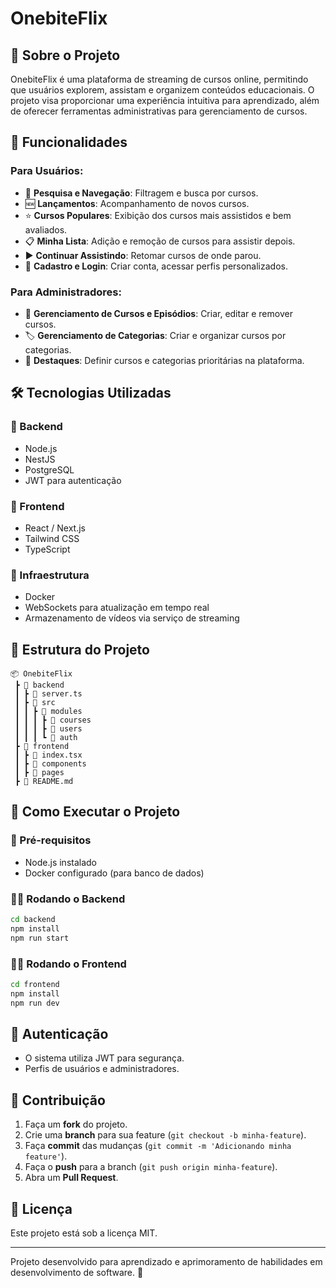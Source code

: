# OnebiteFlix

## 📌 Sobre o Projeto
OnebiteFlix é uma plataforma de streaming de cursos online, permitindo que usuários explorem, assistam e organizem conteúdos educacionais. O projeto visa proporcionar uma experiência intuitiva para aprendizado, além de oferecer ferramentas administrativas para gerenciamento de cursos.

## 🚀 Funcionalidades
### Para Usuários:
- 🔎 **Pesquisa e Navegação**: Filtragem e busca por cursos.
- 🆕 **Lançamentos**: Acompanhamento de novos cursos.
- ⭐ **Cursos Populares**: Exibição dos cursos mais assistidos e bem avaliados.
- 📋 **Minha Lista**: Adição e remoção de cursos para assistir depois.
- ▶️ **Continuar Assistindo**: Retomar cursos de onde parou.
- 🔑 **Cadastro e Login**: Criar conta, acessar perfis personalizados.

### Para Administradores:
- 📌 **Gerenciamento de Cursos e Episódios**: Criar, editar e remover cursos.
- 🏷️ **Gerenciamento de Categorias**: Criar e organizar cursos por categorias.
- 🎯 **Destaques**: Definir cursos e categorias prioritárias na plataforma.

## 🛠️ Tecnologias Utilizadas
### 🔹 Backend
- Node.js
- NestJS
- PostgreSQL
- JWT para autenticação

### 🔹 Frontend
- React / Next.js
- Tailwind CSS
- TypeScript

### 🔹 Infraestrutura
- Docker
- WebSockets para atualização em tempo real
- Armazenamento de vídeos via serviço de streaming

## 📂 Estrutura do Projeto
```
📦 OnebiteFlix
 ┣ 📂 backend
 ┃ ┣ 📜 server.ts
 ┃ ┣ 📂 src
 ┃ ┃ ┣ 📂 modules
 ┃ ┃ ┃ ┣ 📂 courses
 ┃ ┃ ┃ ┣ 📂 users
 ┃ ┃ ┃ ┗ 📂 auth
 ┣ 📂 frontend
 ┃ ┣ 📜 index.tsx
 ┃ ┣ 📂 components
 ┃ ┣ 📂 pages
 ┣ 📜 README.md
```

## 🎯 Como Executar o Projeto
### 🔧 Pré-requisitos
- Node.js instalado
- Docker configurado (para banco de dados)

### 🏃‍♂️ Rodando o Backend
```bash
cd backend
npm install
npm run start
```

### 🏃‍♂️ Rodando o Frontend
```bash
cd frontend
npm install
npm run dev
```

## 🔐 Autenticação
- O sistema utiliza JWT para segurança.
- Perfis de usuários e administradores.

## 📌 Contribuição
1. Faça um **fork** do projeto.
2. Crie uma **branch** para sua feature (`git checkout -b minha-feature`).
3. Faça **commit** das mudanças (`git commit -m 'Adicionando minha feature'`).
4. Faça o **push** para a branch (`git push origin minha-feature`).
5. Abra um **Pull Request**.

## 📄 Licença
Este projeto está sob a licença MIT.

---
Projeto desenvolvido para aprendizado e aprimoramento de habilidades em desenvolvimento de software. 🚀